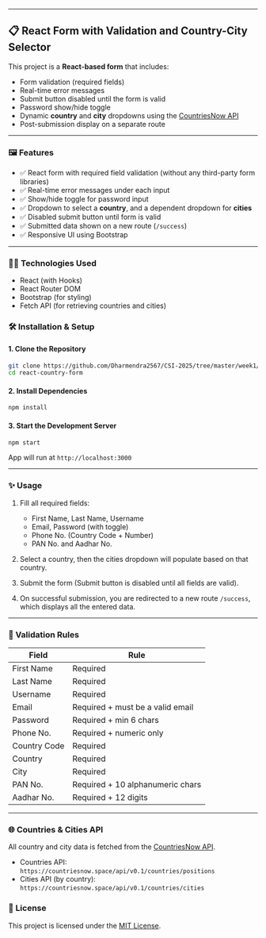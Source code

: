 
---

## 📋 React Form with Validation and Country-City Selector

This project is a **React-based form** that includes:

* Form validation (required fields)
* Real-time error messages
* Submit button disabled until the form is valid
* Password show/hide toggle
* Dynamic **country** and **city** dropdowns using the [CountriesNow API](https://countriesnow.space)
* Post-submission display on a separate route

---

### 🖼️ Features

* ✅ React form with required field validation (without any third-party form libraries)
* ✅ Real-time error messages under each input
* ✅ Show/hide toggle for password input
* ✅ Dropdown to select a **country**, and a dependent dropdown for **cities**
* ✅ Disabled submit button until form is valid
* ✅ Submitted data shown on a new route (`/success`)
* ✅ Responsive UI using Bootstrap

---

### 🧑‍💻 Technologies Used

* React (with Hooks)
* React Router DOM
* Bootstrap (for styling)
* Fetch API (for retrieving countries and cities)

### 🛠️ Installation & Setup

#### 1. Clone the Repository

```bash
git clone https://github.com/Dharmendra2567/CSI-2025/tree/master/week1/react-form
cd react-country-form
```

#### 2. Install Dependencies

```bash
npm install
```

#### 3. Start the Development Server

```bash
npm start
```

App will run at `http://localhost:3000`

---

### ✨ Usage

1. Fill all required fields:

   * First Name, Last Name, Username
   * Email, Password (with toggle)
   * Phone No. (Country Code + Number)
   * PAN No. and Aadhar No.
2. Select a country, then the cities dropdown will populate based on that country.
3. Submit the form (Submit button is disabled until all fields are valid).
4. On successful submission, you are redirected to a new route `/success`, which displays all the entered data.

---

### 🚦 Validation Rules

| Field        | Rule                             |
| ------------ | -------------------------------- |
| First Name   | Required                         |
| Last Name    | Required                         |
| Username     | Required                         |
| Email        | Required + must be a valid email |
| Password     | Required + min 6 chars           |
| Phone No.    | Required + numeric only          |
| Country Code | Required                         |
| Country      | Required                         |
| City         | Required                         |
| PAN No.      | Required + 10 alphanumeric chars |
| Aadhar No.   | Required + 12 digits             |

---

### 🌐 Countries & Cities API

All country and city data is fetched from the [CountriesNow API](https://countriesnow.space/api/v0.1/countries/positions).

* Countries API: `https://countriesnow.space/api/v0.1/countries/positions`
* Cities API (by country): `https://countriesnow.space/api/v0.1/countries/cities`

### 📝 License

This project is licensed under the [MIT License](LICENSE).

